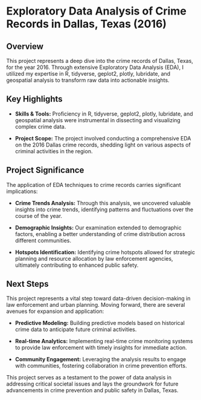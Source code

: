 # Exploratory Data Analysis of Crime Records in Dallas, Texas (2016)

## Overview

This project represents a deep dive into the crime records of Dallas, Texas, for the year 2016. Through extensive Exploratory Data Analysis (EDA), I utilized my expertise in R, tidyverse, geplot2, plotly, lubridate, and geospatial analysis to transform raw data into actionable insights.

## Key Highlights

- **Skills & Tools:** Proficiency in R, tidyverse, geplot2, plotly, lubridate, and geospatial analysis were instrumental in dissecting and visualizing complex crime data.

- **Project Scope:** The project involved conducting a comprehensive EDA on the 2016 Dallas crime records, shedding light on various aspects of criminal activities in the region.

## Project Significance

The application of EDA techniques to crime records carries significant implications:

- **Crime Trends Analysis:** Through this analysis, we uncovered valuable insights into crime trends, identifying patterns and fluctuations over the course of the year.

- **Demographic Insights:** Our examination extended to demographic factors, enabling a better understanding of crime distribution across different communities.

- **Hotspots Identification:** Identifying crime hotspots allowed for strategic planning and resource allocation by law enforcement agencies, ultimately contributing to enhanced public safety.

## Next Steps

This project represents a vital step toward data-driven decision-making in law enforcement and urban planning. Moving forward, there are several avenues for expansion and application:

- **Predictive Modeling:** Building predictive models based on historical crime data to anticipate future criminal activities.

- **Real-time Analytics:** Implementing real-time crime monitoring systems to provide law enforcement with timely insights for immediate action.

- **Community Engagement:** Leveraging the analysis results to engage with communities, fostering collaboration in crime prevention efforts.

This project serves as a testament to the power of data analysis in addressing critical societal issues and lays the groundwork for future advancements in crime prevention and public safety in Dallas, Texas.
